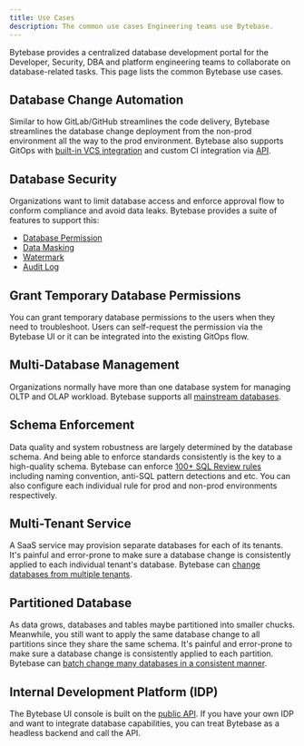 ```yaml
---
title: Use Cases
description: The common use cases Engineering teams use Bytebase.
---
```


Bytebase provides a centralized database development portal for the Developer, Security, DBA and platform engineering teams to collaborate on database-related tasks. This page lists the common Bytebase use cases.

## Database Change Automation

Similar to how GitLab/GitHub streamlines the code delivery, Bytebase streamlines the database change deployment from the non-prod environment all the way to the prod environment. Bytebase also supports GitOps with [built-in VCS integration](/docs/vcs-integration/overview) and custom CI integration via [API](/docs/api/overview/).

## Database Security

Organizations want to limit database access and enforce approval flow to conform compliance and avoid data leaks. Bytebase provides a suite of features to support this:

- [Database Permission](/docs/security/database-permission/overview)
- [Data Masking](/docs/security/data-masking/overview)
- [Watermark](/docs/security/watermark)
- [Audit Log](/docs/security/audit-log)

## Grant Temporary Database Permissions

You can grant temporary database permissions to the users when they need to troubleshoot. Users can self-request the permission via the Bytebase UI or it can be integrated into the existing GitOps flow.

## Multi-Database Management

Organizations normally have more than one database system for managing OLTP and OLAP workload. Bytebase supports all [mainstream databases](/docs/introduction/supported-databases).

## Schema Enforcement

Data quality and system robustness are largely determined by the database schema. And being able to enforce standards consistently is the key to a high-quality schema. Bytebase can enforce [100+ SQL Review rules](/docs/sql-review/overview) including naming convention, anti-SQL pattern detections and etc. You can also configure each individual rule for prod and non-prod environments respectively.

## Multi-Tenant Service

A SaaS service may provision separate databases for each of its tenants. It's painful and error-prone to make sure a database change is consistently applied to each individual tenant's database. Bytebase can [change databases from multiple tenants](/docs/change-database/batch-change/#change-databases-from-multiple-tenants).

## Partitioned Database

As data grows, databases and tables maybe partitioned into smaller chucks. Meanwhile, you still want to
apply the same database change to all partitions since they share the same schema. It's painful and error-prone to make sure a database change is consistently applied to each partition. Bytebase can [batch change many databases in a consistent manner](/docs/change-database/batch-change/#change-database-group).

## Internal Development Platform (IDP)

The Bytebase UI console is built on the [public API](/docs/api/overview/). If you have your own IDP
and want to integrate database capabilities, you can treat Bytebase as a headless backend and call the API.
